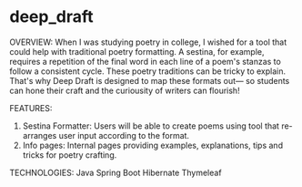 # deep_draft

OVERVIEW:
When I was studying poetry in college, I wished for a tool that could help with traditional poetry formatting. A sestina, for example, requires a repetition of the final word in each line of a poem's stanzas to follow a consistent cycle. These poetry traditions can be tricky to explain. That's why Deep Draft is designed to map these formats out— so students can hone their craft and the curiousity of writers can flourish!

FEATURES:
1. Sestina Formatter: Users will be able to create poems using tool that re-arranges user input according to the format.
2. Info pages: Internal pages providing examples, explanations, tips and tricks for poetry crafting.

TECHNOLOGIES:
Java
Spring Boot 
Hibernate 
Thymeleaf
